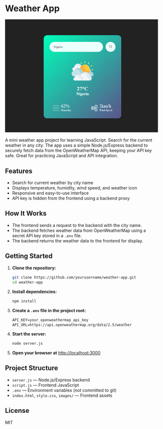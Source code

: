 # Weather App

![Weather App Banner](images/banner.png)

A mini weather app project for learning JavaScript. Search for the current weather in any city. The app uses a simple Node.js/Express backend to securely fetch data from the OpenWeatherMap API, keeping your API key safe. Great for practicing JavaScript and API integration.

## Features

- Search for current weather by city name
- Displays temperature, humidity, wind speed, and weather icon
- Responsive and easy-to-use interface
- API key is hidden from the frontend using a backend proxy

## How It Works

- The frontend sends a request to the backend with the city name.
- The backend fetches weather data from OpenWeatherMap using a secret API key stored in a `.env` file.
- The backend returns the weather data to the frontend for display.

## Getting Started

1. **Clone the repository:**
   ```bash
   git clone https://github.com/yourusername/weather-app.git
   cd weather-app
   ```

2. **Install dependencies:**
   ```bash
   npm install
   ```

3. **Create a `.env` file in the project root:**
   ```
   API_KEY=your_openweathermap_api_key
   API_URL=https://api.openweathermap.org/data/2.5/weather
   ```

4. **Start the server:**
   ```bash
   node server.js
   ```

5. **Open your browser at** [http://localhost:3000](http://localhost:3000)

## Project Structure

- `server.js` — Node.js/Express backend
- `script.js` — Frontend JavaScript
- `.env` — Environment variables (not committed to git)
- `index.html`, `style.css`, `images/` — Frontend assets

## License

MIT